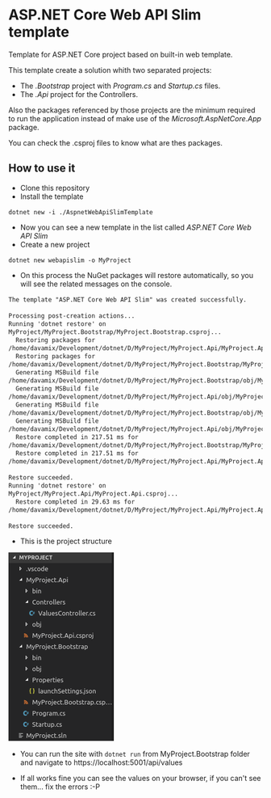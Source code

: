 # ASP.NET Core Web API Slim template

Template for ASP.NET Core project based on built-in web template.

This template create a solution whith two separated projects:
- The *.Bootstrap* project with *Program.cs* and *Startup.cs* files.
- The *.Api* project for the Controllers.  

Also the packages referenced by those projects are the minimum required to run the application instead of make use of the *Microsoft.AspNetCore.App* package.

You can check the .csproj files to know what are thes packages.

## How to use it

- Clone this repository
- Install the template
```
dotnet new -i ./AspnetWebApiSlimTemplate
```
- Now you can see a new template in the list called *ASP.NET Core Web API Slim*
- Create a new project
```
dotnet new webapislim -o MyProject
```
- On this process the NuGet packages will restore automatically, so you will see the related messages on the console.
```
The template "ASP.NET Core Web API Slim" was created successfully.

Processing post-creation actions...
Running 'dotnet restore' on MyProject/MyProject.Bootstrap/MyProject.Bootstrap.csproj...
  Restoring packages for /home/davamix/Development/dotnet/D/MyProject/MyProject.Api/MyProject.Api.csproj...
  Restoring packages for /home/davamix/Development/dotnet/D/MyProject/MyProject.Bootstrap/MyProject.Bootstrap.csproj...
  Generating MSBuild file /home/davamix/Development/dotnet/D/MyProject/MyProject.Bootstrap/obj/MyProject.Bootstrap.csproj.nuget.g.props.
  Generating MSBuild file /home/davamix/Development/dotnet/D/MyProject/MyProject.Api/obj/MyProject.Api.csproj.nuget.g.props.
  Generating MSBuild file /home/davamix/Development/dotnet/D/MyProject/MyProject.Bootstrap/obj/MyProject.Bootstrap.csproj.nuget.g.targets.
  Generating MSBuild file /home/davamix/Development/dotnet/D/MyProject/MyProject.Api/obj/MyProject.Api.csproj.nuget.g.targets.
  Restore completed in 217.51 ms for /home/davamix/Development/dotnet/D/MyProject/MyProject.Bootstrap/MyProject.Bootstrap.csproj.
  Restore completed in 217.51 ms for /home/davamix/Development/dotnet/D/MyProject/MyProject.Api/MyProject.Api.csproj.

Restore succeeded.
Running 'dotnet restore' on MyProject/MyProject.Api/MyProject.Api.csproj...
  Restore completed in 29.63 ms for /home/davamix/Development/dotnet/D/MyProject/MyProject.Api/MyProject.Api.csproj.

Restore succeeded.

```

- This is the project structure

![](./project_structure.png)

- You can run the site with `dotnet run` from MyProject.Bootstrap folder and navigate to https://localhost:5001/api/values

- If all works fine you can see the values on your browser, if you can't see them... fix the errors :-P


